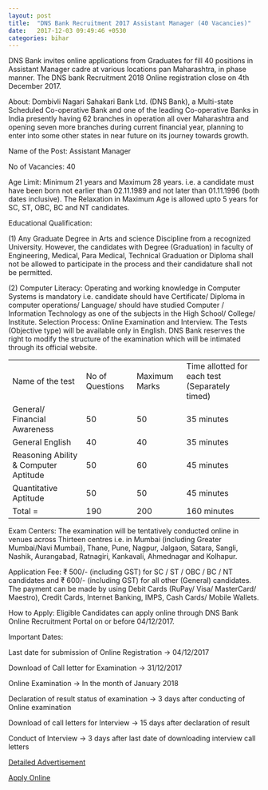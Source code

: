 ```yaml
---
layout: post
title:  "DNS Bank Recruitment 2017 Assistant Manager (40 Vacancies)"
date:   2017-12-03 09:49:46 +0530
categories: bihar
---
```


DNS Bank invites online applications from Graduates for fill 40 positions in Assistant Manager cadre at various locations pan Maharashtra, in phase manner. The DNS bank Recruitment 2018 Online registration close on 4th December 2017.

About: Dombivli Nagari Sahakari Bank Ltd. (DNS Bank), a Multi-state Scheduled Co-operative Bank and one of the leading Co-operative Banks in India presently having 62 branches in operation all over Maharashtra and opening seven more branches during current financial year, planning to enter into some other states in near future on its journey towards growth.


Name of the Post: Assistant Manager

No of Vacancies: 40

Age Limit: Minimum 21 years and Maximum 28 years. i.e. a candidate must have been born not earlier than 02.11.1989 and not later than 01.11.1996 (both dates inclusive). The Relaxation in Maximum Age is allowed upto 5 years for SC, ST, OBC, BC and NT candidates.

Educational Qualification:

(1) Any Graduate Degree in Arts and science Discipline from a recognized University. However, the candidates with Degree (Graduation) in faculty of Engineering, Medical, Para Medical, Technical Graduation or Diploma shall not be allowed to participate in the process and their candidature shall not be permitted. 


(2) Computer Literacy: Operating and working knowledge in Computer Systems is mandatory i.e. candidate should have Certificate/ Diploma in computer operations/ Language/ should have studied Computer / Information Technology as one of the subjects in the High School/ College/ Institute.
Selection Process: Online Examination and Interview. The Tests (Objective type) will be available only in English. DNS Bank reserves the right to modify the structure of the examination which will be intimated through its official website.


<div class="table-responsive">
  <table class="table table-bordered">
    <tr>
      <td>Name of the test</td>
      <td>No of Questions</td>
      <td>Maximum Marks</td>
      <td>Time allotted for each test (Separately timed)</td>
    </tr> 
    <tr>
      <td>General/ Financial Awareness</td>
      <td>50</td>
      <td>50</td>
      <td>35 minutes</td>
    </tr> 
    <tr>
      <td>General English</td>
      <td>40</td>
      <td>40</td>
      <td>35 minutes</td>
    </tr> 
    <tr>
      <td>Reasoning Ability & Computer Aptitude</td>
      <td>50</td>
      <td>60</td>
      <td>45 minutes</td>
    </tr> 
     <tr>
      <td>Quantitative Aptitude</td>
      <td>50</td>
      <td>50</td>
      <td>45 minutes</td>
    </tr> 
    <tr>
      <td>Total =</td>
      <td>190</td>
      <td>200</td>
      <td>160 minutes</td>
    </tr> 
 </table>
</div>




Exam Centers: The examination will be tentatively conducted online in venues across Thirteen centres i.e. in Mumbai (including Greater Mumbai/Navi Mumbai), Thane, Pune, Nagpur, Jalgaon, Satara, Sangli, Nashik, Aurangabad, Ratnagiri, Kankavali, Ahmednagar and Kolhapur.

Application Fee: ₹ 500/- (including GST) for SC / ST / OBC / BC / NT candidates and ₹ 600/- (including GST) for all other (General) candidates. The payment can be made by using Debit Cards (RuPay/ Visa/ MasterCard/ Maestro), Credit Cards, Internet Banking, IMPS, Cash Cards/ Mobile Wallets.


How to Apply: Eligible Candidates can apply online through DNS Bank Online Recruitment Portal on or before 04/12/2017.

Important Dates:

Last date for submission of Online Registration -> 04/12/2017 

Download of Call letter for Examination -> 31/12/2017 

Online Examination -> In the month of January 2018 

Declaration of result status of examination -> 3 days after conducting of Online examination 

Download of call letters for Interview -> 15 days after declaration of result 

Conduct of Interview -> 3 days after last date of downloading interview call letters

[Detailed Advertisement](http://dnsbank.in//Encyc/2017/11/17/Recruitment-for-the-post-of-Assistant-Manager.aspx)

[Apply Online](http://ibps.sifyitest.com/dnsastmnov17/) 


